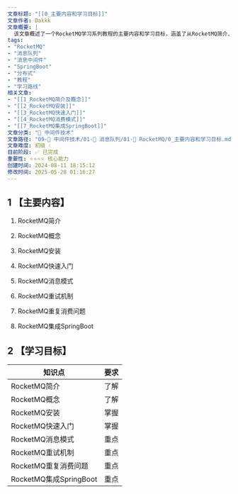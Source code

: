 ```yaml
---
文章标题: "[[0_主要内容和学习目标]]" 
文章作者: Dakkk
文章概要: |
  该文章概述了一个RocketMQ学习系列教程的主要内容和学习目标，涵盖了从RocketMQ简介、概念、安装、快速入门，到消息模式、重试机制、重复消费问题以及与SpringBoot集成的全面知识点。
tags:
- "RocketMQ"
- "消息队列"
- "消息中间件"
- "SpringBoot"
- "分布式"
- "教程"
- "学习路线"
相关文章:
- "[[1_RocketMQ简介及概念]]"
- "[[2_RocketMQ安装]]"
- "[[3_RocketMQ快速入门]]"
- "[[4_RocketMQ消费模式]]"
- "[[7_RocketMQ集成SpringBoot]]"
文章分类: "🔬 中间件技术"
文章路径: "09-🔬 中间件技术/01-📨 消息队列/01-🚀 RocketMQ/0_主要内容和学习目标.md"
文章难度: 初级 💧
目前阶段: ✅ 已完成
重要性: ⭐⭐⭐⭐ 核心能力
创建时间: 2024-08-11 18:15:12
修改时间: 2025-05-28 01:16:27
---
```


## 1 【主要内容】

1. RocketMQ简介

2. RocketMQ概念

3. RocketMQ安装

4. RocketMQ快速入门

5. RocketMQ消息模式

6. RocketMQ重试机制

7. RocketMQ重复消费问题

8. RocketMQ集成SpringBoot

## 2 【学习目标】

|知识点|要求|
|---|---|
|RocketMQ简介|了解|
|RocketMQ概念|了解|
|RocketMQ安装|掌握|
|RocketMQ快速入门|掌握|
|RocketMQ消息模式|重点|
|RocketMQ重试机制|重点|
|RocketMQ重复消费问题|重点|
|RocketMQ集成SpringBoot|重点|